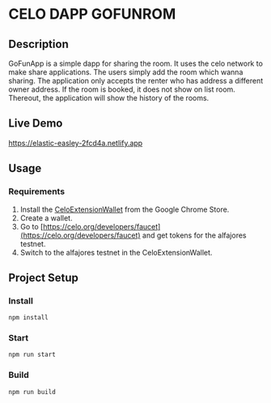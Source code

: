 # CELO DAPP GOFUNROM

## Description

GoFunApp is a simple dapp for sharing the room. It uses the celo network to make share applications. The users simply add the room which wanna sharing. The application only accepts the renter who has address a different owner address. If the room is booked, it does not show on list room. Thereout, the application will show the history of the rooms. 

## Live Demo

https://elastic-easley-2fcd4a.netlify.app
## Usage

### Requirements

1. Install the [CeloExtensionWallet](https://chrome.google.com/webstore/detail/celoextensionwallet/kkilomkmpmkbdnfelcpgckmpcaemjcdh?hl=en) from the Google Chrome Store.
2. Create a wallet.
3. Go to [https://celo.org/developers/faucet](https://celo.org/developers/faucet) and get tokens for the alfajores testnet.
4. Switch to the alfajores testnet in the CeloExtensionWallet.

## Project Setup

### Install
```
npm install
```

### Start
```
npm run start
```

### Build
```
npm run build